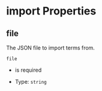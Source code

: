 # import Properties



## file

The JSON file to import terms from.

`file`

*   is required

*   Type: `string`
